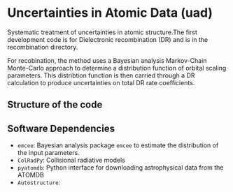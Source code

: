 

# Uncertainties in Atomic Data (uad)
Systematic treatment of uncertainties in atomic structure.The first development code is for Dielectronic recombination (DR) and is in the recombination directory. 


For recobination, the method uses a Bayesian analysis Markov-Chain Monte-Carlo approach to determine a distribution function of orbital scaling parameters. This distribtion function is then carried through a DR calculation to produce uncertainties on total DR rate coefficients.


## Structure of the code


## Software Dependencies

- ```emcee```: Bayesian analysis package ```emcee``` to estimate the distribution of the input parameters.
- ```ColRadPy```: Collisional radiative models
- ```pyatomdb```: Python interface for downloading astrophysical data from the ATOMDB
- ```Autostructure```: 
